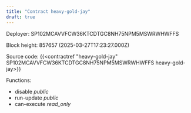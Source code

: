 ```yaml
---
title: "Contract heavy-gold-jay"
draft: true
---
```

Deployer: SP102MCAVVFCW36KTCDTGC8NH75NPM5MSWRWHWFFS


 



Block height: 857657 (2025-03-27T17:23:27.000Z)

Source code: {{<contractref "heavy-gold-jay" SP102MCAVVFCW36KTCDTGC8NH75NPM5MSWRWHWFFS heavy-gold-jay>}}

Functions:

* disable _public_
* run-update _public_
* can-execute _read_only_

